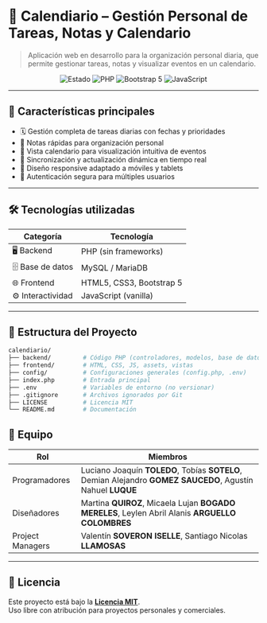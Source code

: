 # 📅 Calendiario – Gestión Personal de Tareas, Notas y Calendario

> Aplicación web en desarrollo para la organización personal diaria, que permite gestionar tareas, notas y visualizar eventos en un calendario.

<p align="center">
  <img src="https://img.shields.io/badge/Estado-En%20Desarrollo-yellow" alt="Estado" />
  <img src="https://img.shields.io/badge/PHP-%3E=7.4-blue" alt="PHP" />
  <img src="https://img.shields.io/badge/Bootstrap-5-purple" alt="Bootstrap 5" />
  <img src="https://img.shields.io/badge/JavaScript-vanilla-yellowgreen" alt="JavaScript" />
</p>

---

## 🚀 Características principales

- 🗓️ Gestión completa de tareas diarias con fechas y prioridades  
- 📝 Notas rápidas para organización personal  
- 📅 Vista calendario para visualización intuitiva de eventos  
- 🔄 Sincronización y actualización dinámica en tiempo real  
- 📱 Diseño responsive adaptado a móviles y tablets  
- 🔐 Autenticación segura para múltiples usuarios  

---

## 🛠️ Tecnologías utilizadas

| **Categoría**    | **Tecnología**           |
| ---------------- | ------------------------ |
| 🖥️ Backend       | PHP (sin frameworks)     |
| 🗄️ Base de datos  | MySQL / MariaDB          |
| 🌐 Frontend      | HTML5, CSS3, Bootstrap 5 |
| ⚙️ Interactividad | JavaScript (vanilla)     |

---

## 📁 Estructura del Proyecto

```bash
calendiario/
├── backend/         # Código PHP (controladores, modelos, base de datos)
├── frontend/        # HTML, CSS, JS, assets, vistas
├── config/          # Configuraciones generales (config.php, .env)
├── index.php        # Entrada principal
├── .env             # Variables de entorno (no versionar)
├── .gitignore       # Archivos ignorados por Git
├── LICENSE          # Licencia MIT
└── README.md        # Documentación
```


## 🤝 Equipo

| Rol              | Miembros                                                                                                    |
| ---------------- | ----------------------------------------------------------------------------------------------------------- |
| Programadores    | Luciano Joaquín **TOLEDO**, Tobías **SOTELO**, Demian Alejandro **GOMEZ SAUCEDO**, Agustín Nahuel **LUQUE** |
| Diseñadores      | Martina **QUIROZ**, Micaela Lujan **BOGADO MERELES**, Leylen Abril Alanis **ARGUELLO COLOMBRES**            |
| Project Managers | Valentín **SOVERON ISELLE**, Santiago Nicolas **LLAMOSAS**                                                  |

---

## 📄 Licencia

Este proyecto está bajo la **[Licencia MIT](LICENSE)**.  
Uso libre con atribución para proyectos personales y comerciales.
